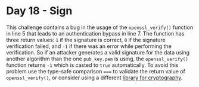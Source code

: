 # Day 18 - Sign

This challenge contains a bug in the usage of the `openssl_verify()`
function in line 5 that leads to an authentication bypass in line 7. The
function has three return values: `1` if the signature is correct, `0`
if the signature verification failed, and `-1` if there was an error
while performing the verification. So if an attacker generates a valid
signature for the data using another algorithm than the one
`pub_key.pem` is using, the `openssl_verify()` function returns `-1`
which is casted to `true` automatically. To avoid this problem use the
type-safe comparison `===` to validate the return value of
`openssl_verify()`, or consider using a different
[library for cryptography](https://paragonie.com/blog/2015/11/choosing-right-cryptography-library-for-your-php-project-guide).
